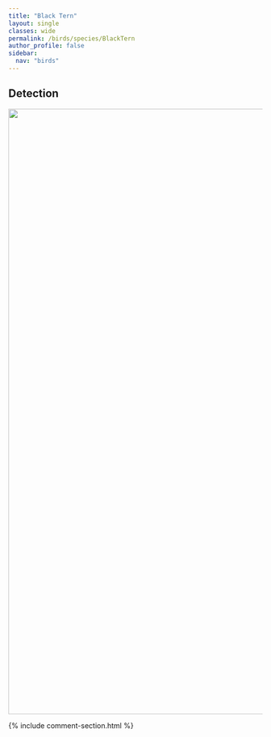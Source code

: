 ```yaml
---
title: "Black Tern"
layout: single
classes: wide
permalink: /birds/species/BlackTern
author_profile: false
sidebar:
  nav: "birds"
---
```


<h2>Detection</h2>

<a href="https://drive.google.com/uc?export=view&id=1Inb96iFJ5-FPYiWCYMT48mbRw_fuTIeQ">
<img src="https://drive.google.com/uc?export=view&id=1Inb96iFJ5-FPYiWCYMT48mbRw_fuTIeQ" height = "1200" width = "800">
</a>

{% include comment-section.html %}
